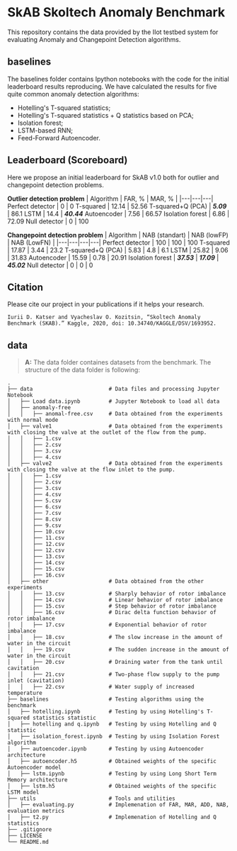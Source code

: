 # SkAB Skoltech Anomaly Benchmark
This repository contains the data provided by the IIot testbed system for evaluating Anomaly and Changepoint Detection algorithms.

## baselines
The baselines folder contains Ipython notebooks with the code for the initial leaderboard results reproducing.
We have calculated the results for five quite common anomaly detection algorithms:
- Hotelling's T-squared statistics;
- Hotelling's T-squared statistics + Q statistics based on PCA;
- Isolation forest;
- LSTM-based RNN;
- Feed-Forward Autoencoder.

## Leaderboard (Scoreboard)
Here we propose an initial leaderboard for SkAB v1.0 both for outlier and changepoint detection problems.

**Outlier detection problem**
| Algorithm | FAR, % | MAR, % |
|---|---|---|
Perfect detector | 0 | 0 
T-squared | 12.14 | 52.56 
T-squared+Q (PCA) | ***5.09*** | 86.1 
LSTM | 14.4 | ***40.44***
Autoencoder | 7.56 | 66.57
Isolation forest | 6.86 | 72.09 
Null detector | 0 | 100

**Changepoint detection problem**
| Algorithm | NAB (standart) | NAB (lowFP) | NAB (LowFN) |
|---|---|---|---|
Perfect detector | 100 | 100 | 100 
T-squared | 17.87 | 3.44 | 23.2
T-squared+Q (PCA) | 5.83 | 4.8 | 6.1
LSTM | 25.82 | 9.06 | 31.83
Autoencoder | 15.59 | 0.78 | 20.91
Isolation forest | ***37.53*** | ***17.09*** | ***45.02***
Null detector | 0 | 0 | 0

## Citation
Please cite our project in your publications if it helps your research.
```
Iurii D. Katser and Vyacheslav O. Kozitsin, “Skoltech Anomaly Benchmark (SKAB).” Kaggle, 2020, doi: 10.34740/KAGGLE/DSV/1693952.
```

## data
> **A:** The data folder containes datasets from the benchmark. The structure of the data folder is following:

    .
    ├── data                        # Data files and processing Jupyter Notebook
	│   ├── Load data.ipynb         # Jupyter Notebook to load all data
	│   ├── anomaly-free         
	│   │   ├── anomal-free.csv     # Data obtained from the experiments with normal mode
	│   ├── valve1                  # Data obtained from the experiments with closing the valve at the outlet of the flow from the pump.
	│   │   ├── 1.csv            
	│   │   ├── 2.csv            
	│   │   ├── 3.csv            
	│   │   ├── 4.csv            	
	│   ├── valve2                  # Data obtained from the experiments with closing the valve at the flow inlet to the pump.
	│   │   ├── 1.csv            
	│   │   ├── 2.csv            
	│   │   ├── 3.csv            
	│   │   ├── 4.csv            
	│   │   ├── 5.csv            
	│   │   ├── 6.csv            
	│   │   ├── 7.csv            
	│   │   ├── 8.csv            
	│   │   ├── 9.csv            
	│   │   ├── 10.csv           
	│   │   ├── 11.csv           
	│   │   ├── 12.csv           
	│   │   ├── 12.csv           
	│   │   ├── 13.csv           
	│   │   ├── 14.csv           
	│   │   ├── 15.csv           
	│   │   ├── 16.csv           
	│   ├── other                   # Data obtained from the other experiments
	│   │   ├── 13.csv              # Sharply behavior of rotor imbalance
	│   │   ├── 14.csv              # Linear behavior of rotor imbalance
	│   │   ├── 15.csv              # Step behavior of rotor imbalance
	│   │   ├── 16.csv              # Dirac delta function behavior of rotor imbalance
	│   │   ├── 17.csv              # Exponential behavior of rotor imbalance
	│   │   ├── 18.csv              # The slow increase in the amount of water in the circuit
	│   │   ├── 19.csv              # The sudden increase in the amount of water in the circuit
	│   │   ├── 20.csv              # Draining water from the tank until cavitation
	│   │   ├── 21.csv              # Two-phase flow supply to the pump inlet (cavitation)
	│   │   ├── 22.csv              # Water supply of increased temperature
    ├── baselines                   # Testing algorithms using the benchmark
	│   ├── hotelling.ipynb         # Testing by using Hotelling's T-squared statistics statistic
	│   ├── hotelling and q.ipynb   # Testing by using Hotelling and Q statistic
	│   ├── isolation_forest.ipynb  # Testing by using Isolation Forest algorithm
	│   ├── autoencoder.ipynb       # Testing by using Autoencoder architecture
	│   ├── autoencoder.h5          # Obtained weights of the specific Autoencoder model
	│   ├── lstm.ipynb              # Testing by using Long Short Term Memory architecture 	
	│   ├── lstm.h5                 # Obtained weights of the specific LSTM model 	
    ├── utils                       # Tools and utilities
    │   ├── evaluating.py           # Implemenation of FAR, MAR, ADD, NAB, evaluation metrics 
    │   ├── t2.py                   # Implemenation of Hotelling and Q statistics
    ├── .gitignore
    ├── LICENSE
    └── README.md


